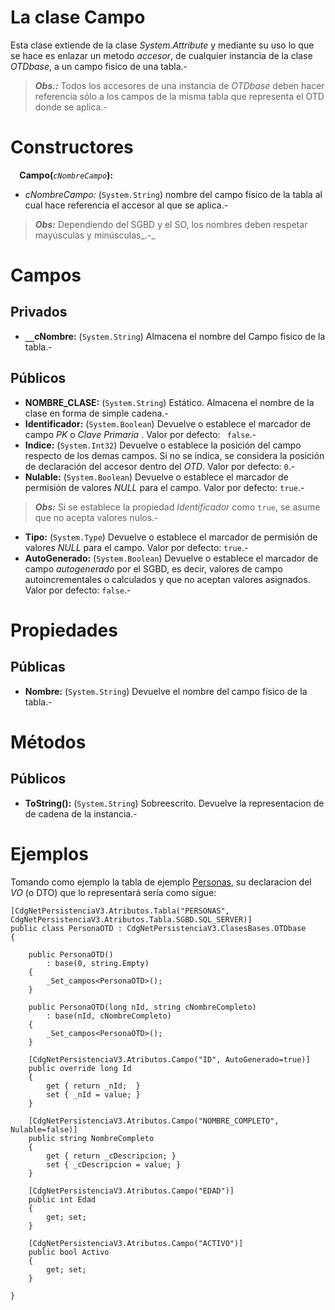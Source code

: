 # La clase Campo #
Esta clase extiende de la clase _System.Attribute_ y mediante su uso lo que se hace es enlazar un metodo _accesor_, de cualquier instancia de la clase _OTDbase_, a un campo fisico de una tabla.-

> _**Obs.:**_ Todos los accesores de una instancia de _OTDbase_ deben hacer referencia sólo a los campos de la misma tabla que representa el OTD donde se aplica.-

# Constructores #
`  `**Campo(**_`cNombreCampo`_**):**
  * _cNombreCampo:_ (`System.String`) nombre del campo físico de la tabla al cual hace referencia el accesor al que se aplica.-
> _**Obs:**_ Dependiendo del SGBD y el SO, los nombres deben respetar mayúsculas y minúsculas_.-_


# Campos #
## Privados ##

  * **`__`cNombre:** (`System.String`) Almacena el nombre del Campo fisico de la tabla.-

## Públicos ##
  * **NOMBRE\_CLASE:** (`System.String`) Estático. Almacena el nombre de la clase en forma de simple cadena.-
  * **Identificador:** (`System.Boolean`) Devuelve o establece el marcador de campo _PK_ o _Clave Primaria_ . Valor por defecto: ` false`.-
  * **Indice:** (`System.Int32`) Devuelve o establece la posición del campo respecto de los demas campos. Si no se indica, se considera la posición de declaración del accesor dentro del _OTD_. Valor por defecto: `0`.-
  * **Nulable:** (`System.Boolean`) Devuelve o establece el marcador de permisión de valores _NULL_ para el campo. Valor por defecto: `true`.-
> _**Obs:**_ Si se establece la propiedad _Identificador_ como `true`, se asume que no acepta valores nulos.-
  * **Tipo:** (`System.Type`) Devuelve o establece el marcador de permisión de valores _NULL_ para el campo. Valor por defecto: `true`.-
  * **AutoGenerado:** (`System.Boolean`) Devuelve o establece el marcador de campo _autogenerado_ por el SGBD, es decir, valores de campo autoincrementales o calculados y que no aceptan valores asignados. Valor por defecto: `false`.-


# Propiedades #
## Públicas ##
  * **Nombre:** (`System.String`) Devuelve el nombre del campo físico de la tabla.-

# Métodos #
## Públicos ##
  * **ToString():** (`System.String`) Sobreescrito. Devuelve la representacion de de cadena de la instancia.-

# Ejemplos #
Tomando como ejemplo la tabla de ejemplo [Personas](https://code.google.com/p/cdg-net-persistencia/wiki/TablaPersonas), su declaracion del _VO_ (o DTO) que lo representará sería como sigue:

```
[CdgNetPersistenciaV3.Atributos.Tabla("PERSONAS", CdgNetPersistenciaV3.Atributos.Tabla.SGBD.SQL_SERVER)]
public class PersonaOTD : CdgNetPersistenciaV3.ClasesBases.OTDbase
{

    public PersonaOTD()
        : base(0, string.Empty)
    {
        _Set_campos<PersonaOTD>();
    }

    public PersonaOTD(long nId, string cNombreCompleto)
        : base(nId, cNombreCompleto)
    {
        _Set_campos<PersonaOTD>();
    }

    [CdgNetPersistenciaV3.Atributos.Campo("ID", AutoGenerado=true)]
    public override long Id
    {
        get { return _nId;  }
        set { _nId = value; }
    }

    [CdgNetPersistenciaV3.Atributos.Campo("NOMBRE_COMPLETO", Nulable=false)]
    public string NombreCompleto
    {
        get { return _cDescripcion; }
        set { _cDescripcion = value; }
    }

    [CdgNetPersistenciaV3.Atributos.Campo("EDAD")]
    public int Edad
    {
        get; set;
    }

    [CdgNetPersistenciaV3.Atributos.Campo("ACTIVO")]
    public bool Activo
    {
        get; set;
    }

}
```